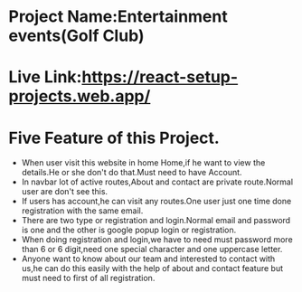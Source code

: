 # Project Name:Entertainment events(Golf Club)
# Live Link:https://react-setup-projects.web.app/

# Five Feature of this Project.
* When user visit this website in home Home,if he want to view the details.He or she don't do that.Must need to have Account.
* In navbar lot of active routes,About and contact are private route.Normal user are don't see this.
* If users has account,he can visit any routes.One user just one time done registration with the same email.
* There are two type or registration and login.Normal email and password is one and the other is google popup login or registration.
* When doing registration and login,we have to need must password more than 6 or 6 digit,need one special character and one uppercase letter.
* Anyone want to know about our team and interested to contact with us,he can do this easily with the help of about and contact feature but must need to first of all registration.